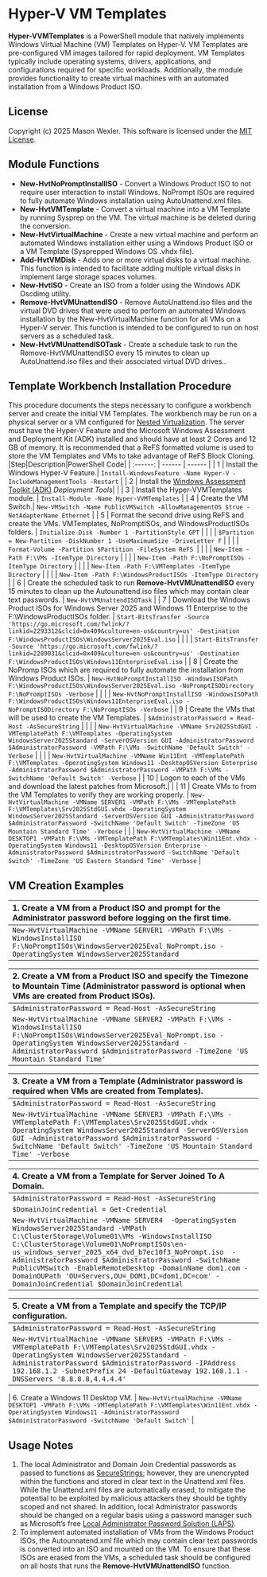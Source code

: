 # Hyper-V VM Templates
__Hyper-VVMTemplates__ is a PowerShell module that natively implements Windows Virtual Machine (VM) Templates on Hyper-V. VM Templates are pre-configured VM images tailored for rapid deployment. VM Templates typically include operating systems, drivers, applications, and configurations required for specific workloads. Additionally, the module provides functionality to create virtual machines with an automated installation from a Windows Product ISO.
## License
Copyright (c) 2025 Mason Wexler.  This software is licensed under the [MIT License](https://github.com/mhwexler/Hyper-VVMTemplates/blob/main/LICENSE).
## Module Functions
- __New-HvtNoPromptInstallISO__ - Convert a Windows Product ISO to not require user interaction to install Windows.  NoPrompt ISOs are required to fully automate Windows installation using AutoUnattend.xml files.
- __New-HvtVMTemplate__ - Convert a virtual machine into a VM Template by running Sysprep on the VM. The virtual machine
    is be deleted during the conversion.
- __New-HvtVirtualMachine__ - Create a new virtual machine and perform an automated Windows installation either using a
    Windows Product ISO or a VM Template (Sysprepped Windows OS .vhdx file).
- __Add-HvtVMDisk__ - Adds one or more virtual disks to a virtual machine.  This function is intended to facilitate adding
    multiple virtual disks in implement large storage spaces volumes.
- __New-HvtISO__ - Create an ISO from a folder using the Windows ADK Oscdimg utility.
- __Remove-HvtVMUnattendISO__ - Remove AutoUnattend.iso files and the virtual DVD drives that were used to perform an automated Windows installation by the New-HvtVirtualMachine function for all VMs on a Hyper-V server.  This function is intended to be configured to run on host servers as a scheduled task.
- __New-HvtVMUnattendISOTask__ - Create a schedule task to run the Remove-HvtVMUnattendISO every 15 minutes to clean up AutoUnattend.iso files and their associated virtual DVD drives..

## Template Workbench Installation Procedure
This procedure documents the steps necessary to configure a workbench server and create the initial VM Templates. The workbench may be run on a physical server or a VM configured for [Nested Virtualization](https://learn.microsoft.com/en-us/virtualization/hyper-v-on-windows/user-guide/enable-nested-virtualization). The server must have the Hyper-V Feature and the Microsoft Windows Assessment and Deployment Kit (ADK) installed and should have at least 2 Cores and 12 GB of memory.  It is recommended that a ReFS formatted volume is used to store the VM Templates and VMs to take advantage of ReFS Block Cloning.
|Step|Description|PowerShell Code|
| :------: | ------ | ------ |
| 1 | Install the Windows Hyper-V Feature.| `Install-WindowsFeature -Name Hyper-V -IncludeManagementTools -Restart` |
| 2 | Install the [Windows Assessment Toolkit (ADK)](https://learn.microsoft.com/en-us/windows-hardware/get-started/adk-install) _Deployment Tools_| |
| 3 | Install the Hyper-VVMTemplates module. | `Install-Module -Name Hyper-VVMTemplates` |
| 4 | Create the VM Switch.| `New-VMSwitch -Name PublicVMSwitch -AllowManagementOS $true -NetAdapterName Ethernet` |
| 5 | Format the second drive using ReFS and create the VMs. VMTemplates, NoPromptISOs, and WindowsProductISOs folders. | `Initialize-Disk -Number 1 -PartitionStyle GPT` |
| | | `$Partition = New-Partition -DiskNumber 1 -UseMaximumSize -DriveLetter F` |
| | | `Format-Volume -Partition $Partition -FileSystem ReFS `|
| | | `New-Item -Path F:\VMs -ItemType Directory` |
| | | `New-Item -Path F:\NoPromptISOs -ItemType Directory` |
| | | `New-Item -Path F:\VMTemplates -ItemType Directory` |
| | | `New-Item -Path F:\WindowsProductISOs -ItemType Directory` |
| 6 | Create the scheduled task to run __Remove-HvtVMUnattendISO__ every 15 minutes to clean up the Autounattend.iso files which may contain clear text passwords. | `New-HvtVMUnattendISOTask` |
| 7 | Download the Windows Product ISOs for Windows Server 2025 and Windows 11 Enterprise to the F:\WindowsProductISOs folder. | `Start-BitsTransfer -Source 'https://go.microsoft.com/fwlink/?linkid=2293312&clcid=0x409&culture=en-us&country=us' -Destination F:\WindowsProductISOs\WindowsServer2025Eval.iso` |
| | | `Start-BitsTransfer -Source 'https://go.microsoft.com/fwlink/?linkid=2289031&clcid=0x409&culture=en-us&country=us' -Destination F:\WindowsProductISOs\Windows11EnterpriseEval.iso` |
| 8 | Create the NoPromp ISOs which are required to fully automate the installation from Windows Product ISOs. | `New-HvtNoPromptInstallISO -WindowsISOPath F:\WindowsProductISOs\WindowsServer2025Eval.iso -NoPromptISODirectory F:\NoPromptISOs -Verbose` |
| | | `New-HvtNoPromptInstallISO -WindowsISOPath F:\WindowsProductISOs\Windows11EnterpriseEval.iso -NoPromptISODirectory F:\NoPromptISOs -Verbose` |
| 9 | Create the VMs that will be used to create the VM Templates. | `$AdministratorPassword = Read-Host -AsSecureString` |
 | | | `New-HvtVirtualMachine -VMName Srv2025StdGUI -VMTemplatePath F:\VMTemplates -OperatingSystem WindowsServer2025Standard -ServerOSVersion GUI -AdministratorPassword $AdministratorPassword -VMPath F:\VMs -SwitchName 'Default Switch' -Verbose` |
| | | `New-HvtVirtualMachine -VMName Win11Ent -VMTemplatePath F:\VMTemplates -OperatingSystem Windows11 -DesktopOSVersion Enterprise -AdministratorPassword $AdministratorPassword -VMPath F:\VMs -SwitchName 'Default Switch' -Verbose` |
| 10 | Logon to each of the VMs and download the latest patches from Microsoft.| |
| 11 | Create VMs to from the VM Templates to verify they are working properly. | `New-HvtVirtualMachine -VMName SERVER1 -VMPath F:\VMs -VMTemplatePath F:\VMTemplates\Srv2025StdGUI.vhdx -OperatingSystem WindowsServer2025Standard -ServerOSVersion GUI -AdministratorPassword $AdministratorPassword -SwitchName 'Default Switch' -TimeZone 'US Mountain Standard Time' -Verbose`
| | | `New-HvtVirtualMachine -VMName DESKTOP1 -VMPath F:\VMs -VMTemplatePath F:\VMTemplates\Win11Ent.vhdx -OperatingSystem Windows11 -DesktopOSVersion Enterprise -AdministratorPassword $AdministratorPassword -SwitchName 'Default Switch' -TimeZone 'US Eastern Standard Time' -Verbose` | 

## VM Creation Examples
| 1. Create a VM from a Product ISO and prompt for the Administrator password before logging on the first time. |
| :------ | 
| `New-HvtVirtualMachine -VMName SERVER1 -VMPath F:\VMs -WindowsInstallISO F:\NoPromptISOs\WindowsServer2025Eval_NoPrompt.iso -OperatingSystem WindowsServer2025Standard` |

| 2. Create a VM from a Product ISO and specify the Timezone to Mountain Time (Administrator password is optional when VMs are created from Product ISOs). |
| :------ | 
| `$AdministratorPassword = Read-Host -AsSecureString` |
| `New-HvtVirtualMachine -VMName SERVER2 -VMPath F:\VMs -WindowsInstallISO F:\NoPromptISOs\WindowsServer2025Eval_NoPrompt.iso -OperatingSystem WindowsServer2025Standard -AdministratorPassword $AdministratorPassword -TimeZone 'US Mountain Standard Time'` |

| 3. Create a VM from a Template (Administrator password is required when VMs are created from Templates). |
| :------ | 
| `$AdministratorPassword = Read-Host -AsSecureString` |
| `New-HvtVirtualMachine -VMName SERVER3 -VMPath F:\VMs -VMTemplatePath F:\VMTemplates\Srv2025StdGUI.vhdx -OperatingSystem WindowsServer2025Standard -ServerOSVersion GUI -AdministratorPassword $AdministratorPassword -SwitchName 'Default Switch' -TimeZone 'US Mountain Standard Time' -Verbose` |

| 4. Create a VM from a Template for Server Joined To A Domain. |
| :------ |
| `$AdministratorPassword = Read-Host -AsSecureString` |
| `$DomainJoinCredential = Get-Credential` |
| `New-HvtVirtualMachine -VMName SERVER4  -OperatingSystem WindowsServer2025Standard -VMPath C:\ClusterStorage\Volume01\VMs -WindowsInstallISO C:\ClusterStorage\Volume01\NoPromptISOs\en-us_windows_server_2025_x64_dvd_b7ec10f3_NoPrompt.iso  -AdministratorPassword $AdministratorPassword -SwitchName PublicVMSwitch -EnableRemoteDesktop -DomainName dom1.com -DomainOUPath 'OU=Servers,OU=_DOM1,DC=dom1,DC=com' -DomainJoinCredential $DomainJoinCredential` |

| 5. Create a VM from a Template and specify the TCP/IP configuration. |
| :------ |
| `$AdministratorPassword = Read-Host -AsSecureString` |
| `New-HvtVirtualMachine -VMName SERVER5 -VMPath F:\VMs -VMTemplatePath F:\VMTemplates\Srv2025StdGUI.vhdx -OperatingSystem WindowsServer2025Standard -AdministratorPassword $AdministratorPassword -IPAddress 192.168.1.2 -SubnetPrefix 24 -DefaultGateway 192.168.1.1 -DNSServers '8.8.8.8,4.4.4.4'` |

| 6. Create a Windows 11 Desktop VM. | `New-HvtVirtualMachine -VMName DESKTOP1 -VMPath F:\VMs -VMTemplatePath F:\VMTemplates\Win11Ent.vhdx -OperatingSystem Windows11 -AdministratorPassword $AdministratorPassword -SwitchName 'Default Switch'` |
## Usage Notes
1. The local Administrator and Domain Join Credential passwords as passed to functions as [SecureStrings](https://learn.microsoft.com/en-us/dotnet/fundamentals/runtime-libraries/system-security-securestring); however, they are unencrypted within the functions and stored in clear text in the Unattend.xml files.  While the Unattend.xml files are automatically erased, to mitigate the potential to be exploited by malicious attackers they should be tightly scoped and not shared.  In addition, local Administrator passwords should be changed on a regular basis using a password manager such as Microsoft’s free [Local Administrator Password Solution (LAPS)]( https://www.microsoft.com/en-us/download/details.aspx?id=46899&gt&msockid=11ce442110d26fae2654515411ad6eb1).
2. To implement automated installation of VMs from the Windows Product ISOs, the Autounnatend.xml file which may contain clear text passwords is converted into an ISO and mounted on the VM.  To ensure that these ISOs are erased from the VMs, a scheduled task should be configured on all hosts that runs the __Remove-HvtVMUnattendISO__ function.








